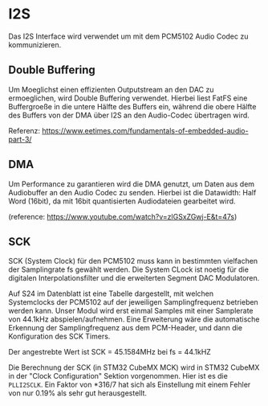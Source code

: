 # I2S

Das I2S Interface wird verwendet um mit dem PCM5102 Audio Codec zu kommunizieren.

## Double Buffering

Um Moeglichst einen effizienten Outputstream an den DAC zu ermoeglichen, wird Double Buffering verwendet.
Hierbei liest FatFS eine Buffergroeße in die untere Hälfte des Buffers ein, während die obere Hälfte des Buffers von der DMA über I2S an den Audio-Codec übertragen wird.

Referenz: https://www.eetimes.com/fundamentals-of-embedded-audio-part-3/

## DMA

Um Performance zu garantieren wird die DMA genutzt, um Daten aus dem Audiobuffer an den Audio Codec zu senden. 
Hierbei ist die Datawidth: Half Word (16bit), da mit 16bit quantisierten Audiodateien gearbeitet wird.

(reference: https://www.youtube.com/watch?v=zlGSxZGwj-E&t=47s)

## SCK

SCK (System Clock) für den PCM5102 muss kann in bestimmten vielfachen der Samplingrate fs gewählt werden. 
Die System CLock ist noetig für die digitalen Interpolationsfilter und die erweiterten Segment DAC Modulatoren.

Auf S24 im Datenblatt ist eine Tabelle dargestellt, mit welchen Systemclocks der PCM5102 auf der jeweiligen Samplingfrequenz betrieben werden kann. 
Unser Modul wird erst einmal Samples mit einer Samplerate von 44.1kHz abspielen/aufnehmen. Eine Erweiterung wäre die automatische Erkennung der Samplingfrequenz aus dem PCM-Header, und dann die Konfiguration des SCK Timers.

Der angestrebte Wert ist  SCK = 45.1584MHz bei fs = 44.1kHZ

Die Berechnung der SCK (in STM32 CubeMX MCK) wird in STM32 CubeMX in der "Clock Configuration" Sektion vorgenommen. Hier ist es die `PLLI2SCLK`.
Ein Faktor von *316/7 hat sich als Einstellung mit einem Fehler von nur 0.19% als sehr gut herausgestellt.
